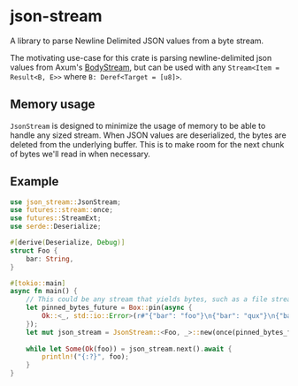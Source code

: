 # json-stream
A library to parse Newline Delimited JSON values from a byte stream.

The motivating use-case for this crate is parsing newline-delimited json values from Axum's [BodyStream](https://docs.rs/axum/latest/axum/extract/struct.BodyStream.html), but can be used with any `Stream<Item = Result<B, E>>` where `B: Deref<Target = [u8]>`.

## Memory usage

`JsonStream` is designed to minimize the usage of memory to be able to handle any sized stream. When JSON values are deserialized, the bytes are deleted from the underlying buffer. This is to make room for the next chunk of bytes we'll read in when necessary.  

## Example

```rust
use json_stream::JsonStream;
use futures::stream::once;
use futures::StreamExt;
use serde::Deserialize;

#[derive(Deserialize, Debug)]
struct Foo {
    bar: String,
}

#[tokio::main]
async fn main() {
    // This could be any stream that yields bytes, such as a file stream or a network stream.
    let pinned_bytes_future = Box::pin(async {
        Ok::<_, std::io::Error>(r#"{"bar": "foo"}\n{"bar": "qux"}\n{"bar": "baz"}"#.as_bytes())
    });
    let mut json_stream = JsonStream::<Foo, _>::new(once(pinned_bytes_future));
    
    while let Some(Ok(foo)) = json_stream.next().await {
        println!("{:?}", foo);
    }
}
```
